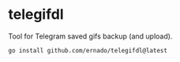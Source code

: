 # telegifdl

Tool for Telegram saved gifs backup (and upload).

```
go install github.com/ernado/telegifdl@latest
```

